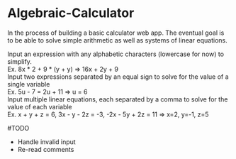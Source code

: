 # Algebraic-Calculator

In the process of building a basic calculator web app. 
The eventual goal is to be able to solve simple arithmetic as well as systems of linear equations.

Input an expression with any alphabetic characters (lowercase for now) to simplify.<br/>
Ex. 8x * 2 + 9 * (y + y)  => 16x + 2y + 9<br/>
Input two expressions separated by an equal sign to solve for the value of a single variable<br/>
Ex. 5u - 7 = 2u + 11 => u = 6<br/>
Input multiple linear equations, each separated by a comma to solve for the value of each variable<br/>
Ex. x + y + z = 6, 3x - y - 2z = -3, -2x - 5y + 2z = 11 => x=2, y=-1, z=5 


#TODO

* Handle invalid input
* Re-read comments
